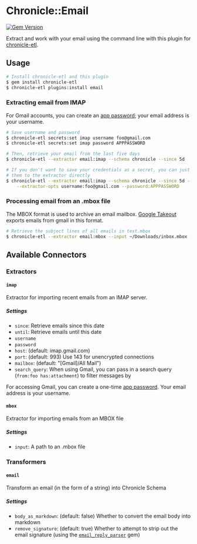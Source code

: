 # Chronicle::Email
[![Gem Version](https://badge.fury.io/rb/chronicle-email.svg)](https://badge.fury.io/rb/chronicle-email)

Extract and work with your email using the command line with this plugin for [chronicle-etl](https://github.com/chronicle-app/chronicle-etl).

## Usage

```sh
# Install chronicle-etl and this plugin
$ gem install chronicle-etl
$ chronicle-etl plugins:install email
```

### Extracting email from IMAP

For Gmail accounts, you can create an [app password](https://myaccount.google.com/apppasswords); your email address is your username.

```sh
# Save username and password
$ chronicle-etl secrets:set imap username foo@gmail.com
$ chronicle-etl secrets:set imap password APPPASSWORD

# Then, retrieve your email from the last five days
$ chronicle-etl --extractor email:imap --schema chronicle --since 5d

# If you don't want to save your credentials as a secret, you can just pass
# them to the extractor directly
$ chronicle-etl --extractor email:imap --schema chronicle --since 5d --loader json \
    --extractor-opts username:foo@gmail.com --password:APPPASSWORD
```

### Processing email from an .mbox file
The MBOX format is used to archive an email mailbox. [Google Takeout](https://takeout.google.com/settings/takeout) exports emails from gmail in this format.

```sh
# Retrieve the subject lines of all emails in test.mbox
$ chronicle-etl --extractor email:mbox --input ~/Downloads/inbox.mbox --fields subject
```

## Available Connectors
### Extractors

#### `imap`
Extractor for importing recent emails from an IMAP server.

##### Settings

- `since`: Retrieve emails since this date
- `until`: Retrieve emails until this date
- `username`
- `password`
- `host`: (default: imap.gmail.com)
- `port`: (default: 993) Use 143 for unencrypted connections
- `mailbox`: (default: "[Gmail]/All Mail")
- `search_query`: When using Gmail, you can pass in a search query (`from:foo has:attachment`) to filter messages by

For accessing Gmail, you can create a one-time [app password](https://myaccount.google.com/apppasswords). Your email address is your username.

#### `mbox`
Extractor for importing emails from an MBOX file

##### Settings
- `input`: A path to an .mbox file

### Transformers

#### `email`
Transform an email (in the form of a string) into Chronicle Schema

##### Settings
- `body_as_markdown`: (default: false) Whether to convert the email body into markdown
- `remove_signature`: (default: true) Whether to attempt to strip out the email signature (using the [`email_reply_parser`](https://github.com/github/email_reply_parser) gem)
